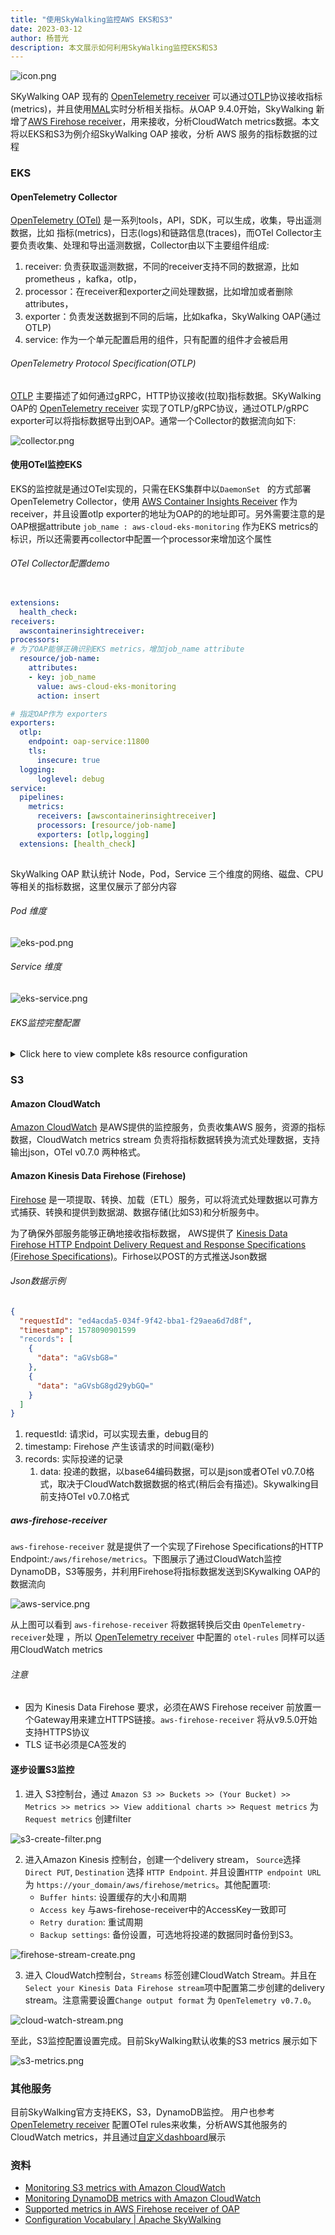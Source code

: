 ```yaml
---
title: "使用SkyWalking监控AWS EKS和S3"
date: 2023-03-12
author: 杨普光
description: 本文展示如何利用SkyWalking监控EKS和S3
---
```


![icon.png](./icon.png)


SKyWalking OAP 现有的 [OpenTelemetry receiver](https://skywalking.apache.org/docs/main/next/en/setup/backend/opentelemetry-receiver/) 可以通过[OTLP](https://github.com/open-telemetry/opentelemetry-specification/blob/main/specification/protocol/otlp.md)协议接收指标(metrics)，并且使用[MAL](https://skywalking.apache.org/docs/main/next/en/concepts-and-designs/mal/)实时分析相关指标。从OAP 9.4.0开始，SkyWalking 新增了[AWS Firehose receiver](https://skywalking.apache.org/docs/main/next/en/setup/backend/aws-firehose-receiver/)，用来接收，分析CloudWatch metrics数据。本文将以EKS和S3为例介绍SkyWalking OAP 接收，分析 AWS 服务的指标数据的过程

### EKS

#### OpenTelemetry Collector

[OpenTelemetry (OTel)](https://opentelemetry.io/) 是一系列tools，API，SDK，可以生成，收集，导出遥测数据，比如 指标(metrics)，日志(logs)和链路信息(traces)，而OTel Collector主要负责收集、处理和导出遥测数据，Collector由以下主要组件组成: 
1. receiver: 负责获取遥测数据，不同的receiver支持不同的数据源，比如prometheus ，kafka，otlp，
2. processor：在receiver和exporter之间处理数据，比如增加或者删除attributes，
3. exporter：负责发送数据到不同的后端，比如kafka，SkyWalking OAP(通过OTLP)
4. service: 作为一个单元配置启用的组件，只有配置的组件才会被启用

###### OpenTelemetry Protocol Specification(OTLP)

[OTLP](https://github.com/open-telemetry/opentelemetry-specification/blob/main/specification/protocol/otlp.md) 主要描述了如何通过gRPC，HTTP协议接收(拉取)指标数据。SKyWalking OAP的 [OpenTelemetry receiver](https://skywalking.apache.org/docs/main/next/en/setup/backend/opentelemetry-receiver/) 实现了OTLP/gRPC协议，通过OTLP/gRPC exporter可以将指标数据导出到OAP。通常一个Collector的数据流向如下:

![collector.png](./collector.png)

#### 使用OTel监控EKS

EKS的监控就是通过OTel实现的，只需在EKS集群中以`DaemonSet ` 的方式部署 OpenTelemetry Collector，使用 [AWS Container Insights Receiver](https://github.com/open-telemetry/opentelemetry-collector-contrib/blob/main/receiver/awscontainerinsightreceiver/README.md) 作为receiver，并且设置otlp exporter的地址为OAP的的地址即可。另外需要注意的是OAP根据attribute `job_name : aws-cloud-eks-monitoring` 作为EKS metrics的标识，所以还需要再collector中配置一个processor来增加这个属性

###### OTel Collector配置demo

```yaml

extensions:
  health_check:
receivers:
  awscontainerinsightreceiver:
processors:
# 为了OAP能够正确识别EKS metrics，增加job_name attribute
  resource/job-name:
    attributes:
    - key: job_name   
      value: aws-cloud-eks-monitoring
      action: insert     

# 指定OAP作为 exporters
exporters:
  otlp:
    endpoint: oap-service:11800 
    tls:
      insecure: true
  logging:
      loglevel: debug          
service:
  pipelines:
    metrics:
      receivers: [awscontainerinsightreceiver]
      processors: [resource/job-name]
      exporters: [otlp,logging]
  extensions: [health_check]
  
```

SkyWalking OAP 默认统计 Node，Pod，Service 三个维度的网络、磁盘、CPU等相关的指标数据，这里仅展示了部分内容

######  Pod 维度

![eks-pod.png](./eks-pod.png)

######  Service 维度

![eks-service.png](./eks-service.png)


###### EKS监控完整配置

<details>
<summary>Click here to view complete k8s resource configuration </summary>

```yaml

apiVersion: v1
kind: ServiceAccount
metadata:
  name: aws-otel-sa
  namespace: aws-otel-eks

---
kind: ClusterRole
apiVersion: rbac.authorization.k8s.io/v1
metadata:
  name: aoc-agent-role
rules:
  - apiGroups: [""]
    resources: ["pods", "nodes", "endpoints"]
    verbs: ["list", "watch"]
  - apiGroups: ["apps"]
    resources: ["replicasets"]
    verbs: ["list", "watch"]
  - apiGroups: ["batch"]
    resources: ["jobs"]
    verbs: ["list", "watch"]
  - apiGroups: [""]
    resources: ["nodes/proxy"]
    verbs: ["get"]
  - apiGroups: [""]
    resources: ["nodes/stats", "configmaps", "events"]
    verbs: ["create", "get"]
  - apiGroups: [""]
    resources: ["configmaps"]
    resourceNames: ["otel-container-insight-clusterleader"]
    verbs: ["get","update"]
  - apiGroups: ["coordination.k8s.io"]
    resources: ["leases"]
    verbs: ["create","get","update"]    

---
kind: ClusterRoleBinding
apiVersion: rbac.authorization.k8s.io/v1
metadata:
  name: aoc-agent-role-binding
subjects:
  - kind: ServiceAccount
    name: aws-otel-sa
    namespace: aws-otel-eks
roleRef:
  kind: ClusterRole
  name: aoc-agent-role
  apiGroup: rbac.authorization.k8s.io

---
apiVersion: v1
kind: ConfigMap
metadata:
  name: otel-agent-conf
  namespace: aws-otel-eks
  labels:
    app: opentelemetry
    component: otel-agent-conf
data:
  otel-agent-config: |
    extensions:
      health_check:

    receivers:
      awscontainerinsightreceiver:

    processors:
      resource/job-name:
        attributes:
        - key: job_name   
          value: aws-cloud-eks-monitoring
          action: insert     

    exporters:
      otlp:
        endpoint: oap-service:11800
        tls:
          insecure: true
      logging:
          loglevel: debug          

    service:
      pipelines:
        metrics:
          receivers: [awscontainerinsightreceiver]
          processors: [resource/job-name]
          exporters: [otlp,logging]
      extensions: [health_check]

---

apiVersion: apps/v1
kind: DaemonSet
metadata:
  name: aws-otel-eks-ci
  namespace: aws-otel-eks
spec:
  selector:
    matchLabels:
      name: aws-otel-eks-ci
  template:
    metadata:
      labels:
        name: aws-otel-eks-ci
    spec:
      containers:
        - name: aws-otel-collector
          image: amazon/aws-otel-collector:v0.23.0
          env:
         	  # Specify region
            - name: AWS_REGION
              value: "ap-northeast-1"
            - name: K8S_NODE_NAME
              valueFrom:
                fieldRef:
                  fieldPath: spec.nodeName
            - name: HOST_IP
              valueFrom:
                fieldRef:
                  fieldPath: status.hostIP
            - name: HOST_NAME
              valueFrom:
                fieldRef:
                  fieldPath: spec.nodeName
            - name: K8S_NAMESPACE
              valueFrom:
                 fieldRef:
                   fieldPath: metadata.namespace
          imagePullPolicy: Always
          command:
            - "/awscollector"
            - "--config=/conf/otel-agent-config.yaml"
          volumeMounts:
            - name: rootfs
              mountPath: /rootfs
              readOnly: true
            - name: dockersock
              mountPath: /var/run/docker.sock
              readOnly: true
            - name: varlibdocker
              mountPath: /var/lib/docker
              readOnly: true
            - name: containerdsock
              mountPath: /run/containerd/containerd.sock
              readOnly: true
            - name: sys
              mountPath: /sys
              readOnly: true
            - name: devdisk
              mountPath: /dev/disk
              readOnly: true
            - name: otel-agent-config-vol
              mountPath: /conf
            - name: otel-output-vol  
              mountPath: /otel-output
          resources:
            limits:
              cpu:  200m
              memory: 200Mi
            requests:
              cpu: 200m
              memory: 200Mi
      volumes:
        - configMap:
            name: otel-agent-conf
            items:
              - key: otel-agent-config
                path: otel-agent-config.yaml
          name: otel-agent-config-vol
        - name: rootfs
          hostPath:
            path: /
        - name: dockersock
          hostPath:
            path: /var/run/docker.sock
        - name: varlibdocker
          hostPath:
            path: /var/lib/docker
        - name: containerdsock
          hostPath:
            path: /run/containerd/containerd.sock
        - name: sys
          hostPath:
            path: /sys
        - name: devdisk
          hostPath:
            path: /dev/disk/
        - name: otel-output-vol  
          hostPath:
            path: /otel-output
      serviceAccountName: aws-otel-sa
        
```

</details>


### S3

#### Amazon CloudWatch

[Amazon CloudWatch](https://docs.aws.amazon.com/AmazonCloudWatch/latest/monitoring/WhatIsCloudWatch.html) 是AWS提供的监控服务，负责收集AWS 服务，资源的指标数据，CloudWatch metrics stream 负责将指标数据转换为流式处理数据，支持输出json，OTel v0.7.0 两种格式。

#### Amazon Kinesis Data Firehose (Firehose)

[Firehose](https://aws.amazon.com/cn/kinesis/data-firehose/) 是一项提取、转换、加载（ETL）服务，可以将流式处理数据以可靠方式捕获、转换和提供到数据湖、数据存储(比如S3)和分析服务中。

为了确保外部服务能够正确地接收指标数据， AWS提供了 [Kinesis Data Firehose HTTP Endpoint Delivery Request and Response Specifications (Firehose Specifications)](https://docs.aws.amazon.com/firehose/latest/dev/httpdeliveryrequestresponse.html)。Firhose以POST的方式推送Json数据

###### Json数据示例

```json
{
  "requestId": "ed4acda5-034f-9f42-bba1-f29aea6d7d8f",
  "timestamp": 1578090901599
  "records": [
    {
      "data": "aGVsbG8="
    },
    {
      "data": "aGVsbG8gd29ybGQ="
    }
  ]
}
```
1. requestId:  请求id，可以实现去重，debug目的
2. timestamp:  Firehose 产生该请求的时间戳(毫秒)
3. records: 实际投递的记录
	1.  data: 投递的数据，以base64编码数据，可以是json或者OTel v0.7.0格式，取决于CloudWatch数据数据的格式(稍后会有描述)。Skywalking目前支持OTel v0.7.0格式


##### aws-firehose-receiver

`aws-firehose-receiver` 就是提供了一个实现了Firehose Specifications的HTTP Endpoint:`/aws/firehose/metrics`。下图展示了通过CloudWatch监控DynamoDB，S3等服务，并利用Firehose将指标数据发送到SKywalking OAP的数据流向

![aws-service.png](./aws-service.png)

从上图可以看到 `aws-firehose-receiver` 将数据转换后交由 `OpenTelemetry-receiver`处理 ，所以  [OpenTelemetry receiver](https://skywalking.apache.org/docs/main/next/en/setup/backend/opentelemetry-receiver/) 中配置的 `otel-rules` 同样可以适用CloudWatch metrics

###### 注意

*  因为 Kinesis Data Firehose 要求，必须在AWS Firehose receiver 前放置一个Gateway用来建立HTTPS链接。`aws-firehose-receiver` 将从v9.5.0开始支持HTTPS协议
*  TLS 证书必须是CA签发的

#### 逐步设置S3监控

1. 进入 S3控制台，通过 `Amazon S3 >> Buckets >> (Your Bucket) >> Metrics >> metrics >> View additional charts >> Request metrics` 为 `Request metrics` 创建filter


![s3-create-filter.png](./s3-create-filter.png)

2. 进入Amazon Kinesis 控制台，创建一个delivery stream， `Source`选择 `Direct PUT`, `Destination` 选择 `HTTP Endpoint`. 并且设置`HTTP endpoint URL` 为 `https://your_domain/aws/firehose/metrics`。其他配置项:
	*  `Buffer hints`: 设置缓存的大小和周期
	* `Access key` 与aws-firehose-receiver中的AccessKey一致即可
	* `Retry duration`: 重试周期
	* `Backup settings`: 备份设置，可选地将投递的数据同时备份到S3。


![firehose-stream-create.png](./firehose-stream-create.png)

3.  进入 CloudWatch控制台，`Streams` 标签创建CloudWatch Stream。并且在`Select your Kinesis Data Firehose stream`项中配置第二步创建的delivery stream。注意需要设置`Change output format` 为 `OpenTelemetry v0.7.0`。

![cloud-watch-stream.png](./cloud-watch-stream.png)

至此，S3监控配置设置完成。目前SkyWalking默认收集的S3 metrics 展示如下

![s3-metrics.png](./s3-metrics.png)

### 其他服务

目前SkyWalking官方支持EKS，S3，DynamoDB监控。
用户也参考 [OpenTelemetry receiver](https://skywalking.apache.org/docs/main/next/en/setup/backend/opentelemetry-receiver/) 配置OTel rules来收集，分析AWS其他服务的CloudWatch metrics，并且通过[自定义dashboard](https://skywalking.apache.org/docs/main/next/en/ui/readme/)展示

### 资料

* [Monitoring S3 metrics with Amazon CloudWatch](https://docs.aws.amazon.com/AmazonS3/latest/userguide/cloudwatch-monitoring.html)
* [Monitoring DynamoDB metrics with Amazon CloudWatch](https://docs.aws.amazon.com/amazondynamodb/latest/developerguide/monitoring-cloudwatch.html)
* [Supported metrics in AWS Firehose receiver of OAP](https://skywalking.apache.org/docs/main/next/en/setup/backend/aws-firehose-receiver/)
* [Configuration Vocabulary | Apache SkyWalking](https://skywalking.apache.org/docs/main/next/en/setup/backend/configuration-vocabulary/)